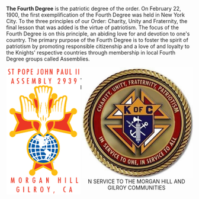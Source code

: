 **The Fourth Degree** is the patriotic degree of the order. On February 22, 1900, the first
exemplification of the Fourth Degree was held in New York City. To the three principles
of our Order: Charity, Unity and Fraternity, the final lesson that was added is the virtue
of patriotism. The focus of the Fourth Degree is on this principle, an abiding love for
and devotion to one's country. The primary purpose of the Fourth Degree is to foster the
spirit of patriotism by promoting responsible citizenship and a love of and loyalty to
the Knights' respective countries through membership in local Fourth Degree groups called
Assemblies.
<div>
<div>
<p align="center"><img align="left" img src="assets/img/2939logoA.png" width="200"><img align="right" img src="assets/img/kofc9.jpg" width="300"></p>
</div>
<br>
<hr>
<div>
<p align="center">IN SERVICE TO THE MORGAN HILL AND GILROY COMMUNITIES</p>
</div>
</div>
